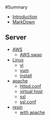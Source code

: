 #Summary

* [Introduction](README.md)
* [MarkDown](homework/markdown.md)

## Server
* [AWS]()
	* [AWS swap](homework/swap.md)
* [Linux]()
	* [vi](homework/vi.md)
	* [yum](homework/yum.md)
	* [install](homework/install.md)
* [apache]()
	* [httpd.conf](homework/apache.md)
	* [virtual host](homework/Vhost.md)
	* [ssl](homework/ssl.md)
	* [ssl.conf](homework/ssl.conf.md)
* [resin]()
	* [with apache](homework/resin1.md)
